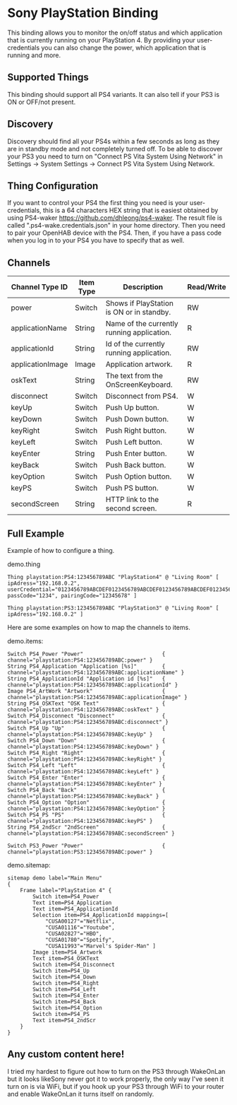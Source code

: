 # Sony PlayStation Binding

This binding allows you to monitor the on/off status and which application that is currently running on your PlayStation 4.
By providing your user-credentials you can also change the power, which application that is running and more.

## Supported Things

This binding should support all PS4 variants.
It can also tell if your PS3 is ON or OFF/not present.

## Discovery

Discovery should find all your PS4s within a few seconds as long as they are in standby mode and not completely turned off.
To be able to discover your PS3 you need to turn on "Connect PS Vita System Using Network" in
Settings -> System Settings -> Connect PS Vita System Using Network.

## Thing Configuration

If you want to control your PS4 the first thing you need is your user-credentials, this is a 64 characters HEX string that is easiest obtained by using PS4-waker https://github.com/dhleong/ps4-waker.
The result file is called ".ps4-wake.credentials.json" in your home directory.
Then you need to pair your OpenHAB device with the PS4.
Then, if you have a pass code when you log in to your PS4 you have to specify that as well.
 

## Channels

| Channel Type ID | Item Type | Description                                                              | Read/Write |
|-----------------|-----------|--------------------------------------------------------------------------|------------|
| power           | Switch    | Shows if PlayStation is ON or in standby.                                | RW         |
| applicationName | String    | Name of the currently running application.                               | R          |
| applicationId   | String    | Id of the currently running application.                                 | RW         |
| applicationImage| Image     | Application artwork.                                                     | R          |
| oskText         | String    | The text from the OnScreenKeyboard.                                      | RW         |
| disconnect      | Switch    | Disconnect from PS4.                                                     | W          |
| keyUp           | Switch    | Push Up button.                                                          | W          |
| keyDown         | Switch    | Push Down button.                                                        | W          |
| keyRight        | Switch    | Push Right button.                                                       | W          |
| keyLeft         | Switch    | Push Left button.                                                        | W          |
| keyEnter        | String    | Push Enter button.                                                       | W          |
| keyBack         | Switch    | Push Back button.                                                        | W          |
| keyOption       | Switch    | Push Option button.                                                      | W          |
| keyPS           | Switch    | Push PS button.                                                          | W          |
| secondScreen    | String    | HTTP link to the second screen.                                          | R          |

## Full Example

Example of how to configure a thing.

demo.thing

```
Thing playstation:PS4:123456789ABC "PlayStation4" @ "Living Room" [ ipAdress="192.168.0.2", userCredential="0123456789ABCDEF0123456789ABCDEF0123456789ABCDEF0123456789ABCDEF", passCode="1234", pairingCode="12345678" ]

Thing playstation:PS3:123456789ABC "PlayStation3" @ "Living Room" [ ipAdress="192.168.0.2" ]
```

Here are some examples on how to map the channels to items.

demo.items:

```
Switch PS4_Power "Power"                         { channel="playstation:PS4:123456789ABC:power" }
String PS4_Application "Application [%s]"        { channel="playstation:PS4:123456789ABC:applicationName" }
String PS4_ApplicationId "Application id [%s]"   { channel="playstation:PS4:123456789ABC:applicationId" }
Image PS4_ArtWork "Artwork"                      { channel="playstation:PS4:123456789ABC:applicationImage" }
String PS4_OSKText "OSK Text"                    { channel="playstation:PS4:123456789ABC:oskText" }
Switch PS4_Disconnect "Disconnect"               { channel="playstation:PS4:123456789ABC:disconnect" }
Switch PS4_Up "Up"                               { channel="playstation:PS4:123456789ABC:keyUp" }
Switch PS4_Down "Down"                           { channel="playstation:PS4:123456789ABC:keyDown" }
Switch PS4_Right "Right"                         { channel="playstation:PS4:123456789ABC:keyRight" }
Switch PS4_Left "Left"                           { channel="playstation:PS4:123456789ABC:keyLeft" }
Switch PS4_Enter "Enter"                         { channel="playstation:PS4:123456789ABC:keyEnter" }
Switch PS4_Back "Back"                           { channel="playstation:PS4:123456789ABC:keyBack" }
Switch PS4_Option "Option"                       { channel="playstation:PS4:123456789ABC:keyOption" }
Switch PS4_PS "PS"                               { channel="playstation:PS4:123456789ABC:keyPS" }
String PS4_2ndScr "2ndScreen"                    { channel="playstation:PS4:123456789ABC:secondScreen" }

Switch PS3_Power "Power"                         { channel="playstation:PS3:123456789ABC:power" }
```

demo.sitemap:

```
sitemap demo label="Main Menu"
{
    Frame label="PlayStation 4" {
        Switch item=PS4_Power
        Text item=PS4_Application
        Text item=PS4_ApplicationId
        Selection item=PS4_ApplicationId mappings=[
            "CUSA00127"="Netflix",
            "CUSA01116"="Youtube",
            "CUSA02827"="HBO",
            "CUSA01780"="Spotify",
            "CUSA11993"="Marvel's Spider-Man" ]
        Image item=PS4_Artwork
        Text item=PS4_OSKText
        Switch item=PS4_Disconnect
        Switch item=PS4_Up
        Switch item=PS4_Down
        Switch item=PS4_Right
        Switch item=PS4_Left
        Switch item=PS4_Enter
        Switch item=PS4_Back
        Switch item=PS4_Option
        Switch item=PS4_PS
        Text item=PS4_2ndScr
    }
}
```

## Any custom content here!

I tried my hardest to figure out how to turn on the PS3 through WakeOnLan but it looks likeSony never got it to work properly, the only way I've seen it turn on is via WiFi, but if you hook up your PS3 through WiFi to your router and enable WakeOnLan it turns itself on randomly.
